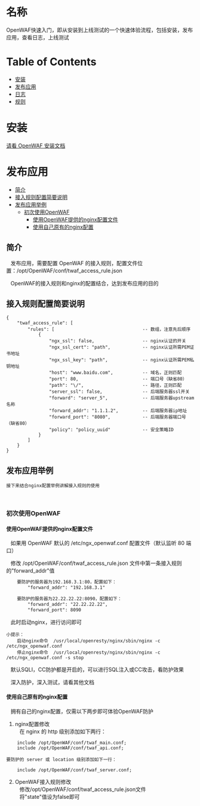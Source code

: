 名称
====

OpenWAF快速入门，即从安装到上线测试的一个快速体验流程，包括安装，发布应用，查看日志，上线测试

Table of Contents
=================

* [安装](#安装)
* [发布应用](#发布应用)
* [日志](#日志)
* [规则](#规则)

安装
====

[请看 OpenWAF 安装文档](https://github.com/titansec/OpenWAF/blob/master/doc/%E8%BD%BB%E6%9D%BE%E7%8E%A9%E8%BD%ACOpenWAF%E4%B9%8B%E5%AE%89%E8%A3%85%E7%AF%87.md)

发布应用
=======

* [简介](#简介)  
* [接入规则配置简要说明](#接入规则配置简要说明)  
* [发布应用举例](#发布应用举例)  
    * [初次使用OpenWAF](#初次使用openwaf)  
        * [使用OpenWAF提供的nginx配置文件](#使用openwaf提供的nginx配置文件)   
        * [使用自己原有的nginx配置](#使用自己原有的nginx配置)  

简介
----

    发布应用，需要配置 OpenWAF 的接入规则，配置文件位置：/opt/OpenWAF/conf/twaf_access_rule.json
    
    OpenWAF的接入规则和nginx的配置结合，达到发布应用的目的

接入规则配置简要说明
------------------
```
{
    "twaf_access_rule": [
        "rules": [                                 -- 数组，注意先后顺序
            {                                      
                "ngx_ssl": false,                  -- nginx认证的开关
                "ngx_ssl_cert": "path",            -- nginx认证所需PEM证书地址
                "ngx_ssl_key": "path",             -- nginx认证所需PEM私钥地址
                "host": "www.baidu.com",           -- 域名，正则匹配
                "port": 80,                        -- 端口号（缺省80）
                "path": "\/",                      -- 路径，正则匹配
                "server_ssl": false,               -- 后端服务器ssl开关
                "forward": "server_5",             -- 后端服务器upstream名称
                "forward_addr": "1.1.1.2",         -- 后端服务器ip地址
                "forward_port": "8080",            -- 后端服务器端口号（缺省80）
                "policy": "policy_uuid"            -- 安全策略ID
            }
        ]
    }
}
```

发布应用举例
-----------
    接下来结合nginx配置举例讲解接入规则的使用  
    
### 初次使用OpenWAF

#### 使用OpenWAF提供的nginx配置文件

    如果用 OpenWAF 默认的 /etc/ngx_openwaf.conf 配置文件（默认监听 80 端口）
    
    修改 /opt/OpenWAF/conf/twaf_access_rule.json 文件中第一条接入规则的"forward_addr"值  
    
```txt
    要防护的服务器为192.168.3.1:80，配置如下：
        "forward_addr": "192.168.3.1"
    
    要防护的服务器为22.22.22.22:8090，配置如下：
        "forward_addr": "22.22.22.22",
        "forward_port": 8090
```
    
    此时启动nginx，进行访问即可    
    
```
小提示：
    启动nginx命令  /usr/local/openresty/nginx/sbin/nginx -c /etc/ngx_openwaf.conf  
    停止nginx命令  /usr/local/openresty/nginx/sbin/nginx -c /etc/ngx_openwaf.conf -s stop
```

    默认SQLI，CC防护都是开启的，可以进行SQL注入或CC攻击，看防护效果  

    深入防护，深入测试，请看其他文档  
    
#### 使用自己原有的nginx配置

    拥有自己的nginx配置，仅需以下两步即可体验OpenWAF防护
    
1. nginx配置修改  
    在 nginx 的 http 级别添加如下两行：
```
    include /opt/OpenWAF/conf/twaf_main.conf;
    include /opt/OpenWAF/conf/twaf_api.conf;
```
  
    要防护的 server 或 location 级别添加如下一行：
```
    include /opt/OpenWAF/conf/twaf_server.conf;
```

2. OpenWAF接入规则修改  
    修改/opt/OpenWAF/conf/twaf_access_rule.json文件  
    将"state"值设为false即可
    



